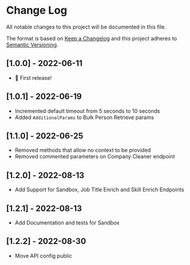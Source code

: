 # Change Log
All notable changes to this project will be documented in this file.

The format is based on [Keep a Changelog](http://keepachangelog.com/)
and this project adheres to [Semantic Versioning](http://semver.org/).

## [1.0.0] - 2022-06-11
- 🎉 First release!

## [1.0.1] - 2022-06-19
- Incremented default timeout from 5 seconds to 10 seconds
- Added `AdditionalParams` to Bulk Person Retrieve params

## [1.1.0] - 2022-06-25
- Removed methods that allow no context to be provided
- Removed commented parameters on Company Cleaner endpoint

## [1.2.0] - 2022-08-13
- Add Support for Sandbox, Job Title Enrich and Skill Enrich Endpoints

## [1.2.1] - 2022-08-13
- Add Documentation and tests for Sandbox

## [1.2.2] - 2022-08-30
- Move API config public
